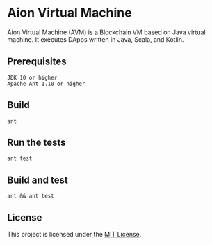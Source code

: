 # Aion Virtual Machine

Aion Virtual Machine (AVM) is a Blockchain VM based on Java virtual machine. It executes DApps written in Java, Scala, and Kotlin.


## Prerequisites

```
JDK 10 or higher
Apache Ant 1.10 or higher
```


## Build

```
ant
```


## Run the tests
```
ant test
```

## Build and test
```
ant && ant test
```


## License

This project is licensed under the [MIT License](./LICENSE.txt).
